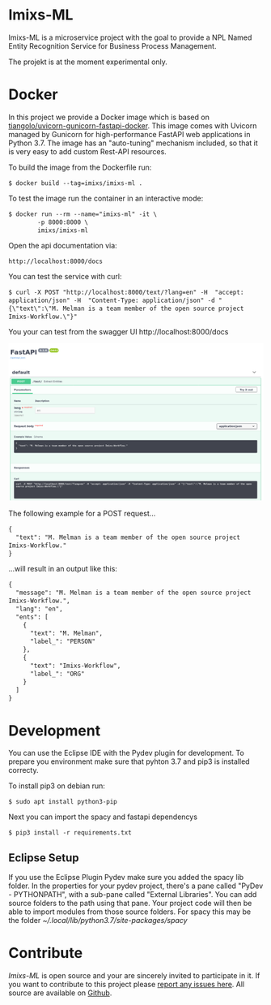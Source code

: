 # Imixs-ML

Imixs-ML is a microservice project with the goal to provide a NPL Named Entity Recognition Service for Business Process Management.

The projekt is at the moment experimental only.


# Docker

In this project we provide a Docker image which is based on [tiangolo/uvicorn-gunicorn-fastapi-docker](https://github.com/tiangolo/uvicorn-gunicorn-fastapi-docker). This image comes with Uvicorn managed by Gunicorn for high-performance FastAPI web applications in Python 3.7. The image has an "auto-tuning" mechanism included, so that it is very easy to add custom Rest-API resources. 

To build the image from the Dockerfile run: 


    $ docker build --tag=imixs/imixs-ml .

To test the image run the container in an interactive mode:
    
	$ docker run --rm --name="imixs-ml" -it \
			-p 8000:8000 \
			imixs/imixs-ml


Open the api documentation via:

	http://localhost:8000/docs
	
You can test the service with curl:


	$ curl -X POST "http://localhost:8000/text/?lang=en" -H  "accept: application/json" -H  "Content-Type: application/json" -d "{\"text\":\"M. Melman is a team member of the open source project Imixs-Workflow.\"}"


You your can test from the swagger UI http://localhost:8000/docs

<img src="images/swaggerui.png" />

The following example for a POST request...

	{
	  "text": "M. Melman is a team member of the open source project Imixs-Workflow."
	}

...will result in an output like this:

	{
	  "message": "M. Melman is a team member of the open source project Imixs-Workflow.",
	  "lang": "en",
	  "ents": [
	    {
	      "text": "M. Melman",
	      "label_": "PERSON"
	    },
	    {
	      "text": "Imixs-Workflow",
	      "label_": "ORG"
	    }
	  ]
	}


# Development

You can use the Eclipse IDE with the Pydev plugin for development.
To prepare you environment make sure that pyhton 3.7 and pip3 is installed correcty.

To install pip3 on debian run:


	$ sudo apt install python3-pip
	
Next you can import the spacy and fastapi dependencys

	$ pip3 install -r requirements.txt




## Eclipse Setup

If you use the Eclipse Plugin Pydev make sure you added the spacy lib folder.
In the properties for your pydev project, there's a pane called "PyDev - PYTHONPATH", with a sub-pane called "External Libraries". You can add source folders to the path using that pane. Your project code will then be able to import modules from those source folders. For spacy this may be the folder _~/.local/lib/python3.7/site-packages/spacy_


# Contribute

_Imixs-ML_ is open source and your are sincerely invited to participate in it. 
If you want to contribute to this project please [report any issues here](https://github.com/imixs/imixs-ml/issues). 
All source are available on [Github](https://github.com/imixs/imixs-ml). 